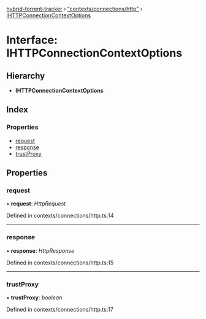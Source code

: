 [hybrid-torrent-tracker](../README.md) › ["contexts/connections/http"](../modules/_contexts_connections_http_.md) › [IHTTPConnectionContextOptions](_contexts_connections_http_.ihttpconnectioncontextoptions.md)

# Interface: IHTTPConnectionContextOptions

## Hierarchy

* **IHTTPConnectionContextOptions**

## Index

### Properties

* [request](_contexts_connections_http_.ihttpconnectioncontextoptions.md#request)
* [response](_contexts_connections_http_.ihttpconnectioncontextoptions.md#response)
* [trustProxy](_contexts_connections_http_.ihttpconnectioncontextoptions.md#trustproxy)

## Properties

###  request

• **request**: *HttpRequest*

Defined in contexts/connections/http.ts:14

___

###  response

• **response**: *HttpResponse*

Defined in contexts/connections/http.ts:15

___

###  trustProxy

• **trustProxy**: *boolean*

Defined in contexts/connections/http.ts:17
